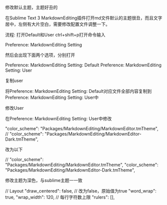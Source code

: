 修改默认主题，主题好丑的

在Sublime Text 3 MarkdownEditing插件打开md文件默认的主题很丑，而且文字居中，左侧有大片空白，需要修改配置文件调整一下。

流程:
打开Default和User
ctrl+shift+p打开命令输入

Preference: MarkdownEditing Setting

然后会出现下面两个选项，分别打开

Preference: MarkdownEditing Setting: Default
Preference: MarkdownEditing Setting: User

复制user

将Preference: MarkdownEditing Setting: Default对应文件全部内容复制到Preference: MarkdownEditing Setting: User中

修改User

在Preference: MarkdownEditing Setting: User中修改

 "color_scheme": "Packages/MarkdownEditing/MarkdownEditor.tmTheme",
 // "color_scheme": "Packages/MarkdownEditing/MarkdownEditor-Dark.tmTheme",


改为以下

// "color_scheme": "Packages/MarkdownEditing/MarkdownEditor.tmTheme",
 "color_scheme": "Packages/MarkdownEditing/MarkdownEditor-Dark.tmTheme",


修改主题为深色，与sublime主题一一致

// Layout
"draw_centered": false, // 改为false，原始值为true
"word_wrap": true,
"wrap_width": 120, // 每行字符数上限
"rulers": [],
